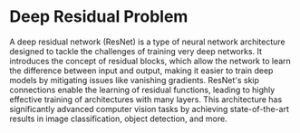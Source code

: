 # Deep Residual Problem

A deep residual network (ResNet) is a type of neural network architecture designed to tackle the challenges of training very deep networks. It introduces the concept of residual blocks, which allow the network to learn the difference between input and output, making it easier to train deep models by mitigating issues like vanishing gradients. ResNet's skip connections enable the learning of residual functions, leading to highly effective training of architectures with many layers. This architecture has significantly advanced computer vision tasks by achieving state-of-the-art results in image classification, object detection, and more.
